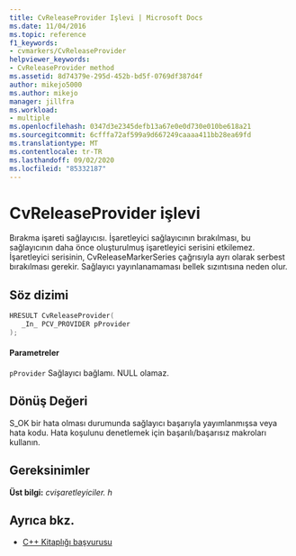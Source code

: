 ```yaml
---
title: CvReleaseProvider Işlevi | Microsoft Docs
ms.date: 11/04/2016
ms.topic: reference
f1_keywords:
- cvmarkers/CvReleaseProvider
helpviewer_keywords:
- CvReleaseProvider method
ms.assetid: 8d74379e-295d-452b-bd5f-0769df387d4f
author: mikejo5000
ms.author: mikejo
manager: jillfra
ms.workload:
- multiple
ms.openlocfilehash: 0347d3e2345defb13a67e0e0d730e010be618a21
ms.sourcegitcommit: 6cfffa72af599a9d667249caaaa411bb28ea69fd
ms.translationtype: MT
ms.contentlocale: tr-TR
ms.lasthandoff: 09/02/2020
ms.locfileid: "85332187"
---
```

# <a name="cvreleaseprovider-function"></a>CvReleaseProvider işlevi
Bırakma işareti sağlayıcısı. İşaretleyici sağlayıcının bırakılması, bu sağlayıcının daha önce oluşturulmuş işaretleyici serisini etkilemez. İşaretleyici serisinin, CvReleaseMarkerSeries çağrısıyla ayrı olarak serbest bırakılması gerekir. Sağlayıcı yayınlanamaması bellek sızıntısına neden olur.

## <a name="syntax"></a>Söz dizimi

```C
HRESULT CvReleaseProvider(
   _In_ PCV_PROVIDER pProvider
);
```

#### <a name="parameters"></a>Parametreler
 `pProvider` Sağlayıcı bağlamı. NULL olamaz.

## <a name="return-value"></a>Dönüş Değeri
 S_OK bir hata olması durumunda sağlayıcı başarıyla yayımlanmışsa veya hata kodu. Hata koşulunu denetlemek için başarılı/başarısız makroları kullanın.

## <a name="requirements"></a>Gereksinimler
 **Üst bilgi:** *cvişaretleyiciler. h*

## <a name="see-also"></a>Ayrıca bkz.
- [C++ Kitaplığı başvurusu](../profiling/cpp-library-reference.md)